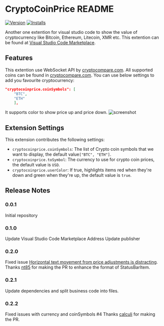 # CryptoCoinPrice README

[![Version](https://vsmarketplacebadge.apphb.com/version/ilovelll.cryptocoinprice.svg)](https://marketplace.visualstudio.com/items?itemName=ilovelll.cryptocoinprice) 
[![Installs](https://vsmarketplacebadge.apphb.com/installs/ilovelll.cryptocoinprice.svg)](https://marketplace.visualstudio.com/items?itemName=ilovelll.cryptocoinprice) 

Another one extention for visual studio code to show the value of cryptocurrency like Bitcoin, Ethereum, Litecoin, XMR etc.
This extention can be found at [Visual Studio Code Marketplace](https://marketplace.visualstudio.com/items?itemName=ilovelll.cryptocoinprice).
## Features

This extention use WebSocket API by [cryptocompare.com](https://www.cryptocompare.com/api/#introduction). All supported coins can be found in [cryptocompare.com](https://www.cryptocompare.com/api/#introduction).
You can use below settings to add you favourite cryptocurrency:
```json
"cryptocoinprice.coinSymbols": [
    "BTC",
    "ETH"
    ],
```
It supports color to show price up and price down.
![screenshot](https://raw.githubusercontent.com/ilovelll/cryptocoinprice/master/assets/screenshot.png)

## Extension Settings

This extension contributes the following settings:

* `cryptocoinprice.coinSymbols`: The list of Crypto coin symbols that we want to display, the default value`["BTC", "ETH"]`.
* `cryptocoinprice.toSymbol`: The currency to use for crypto coin prices, the default value is `USD`.
* `cryptocoinprice.userColor`: If true, highlights items red when they're down and green when they're up, the default value is `true`.


## Release Notes


### 0.0.1

Initial repository

### 0.1.0

Update Visual Studio Code Marketplace Address
Update publisher

### 0.2.0

Fixed issue [Horizontal text movement from price adjustments is distracting](https://github.com/ilovelll/cryptocoinprice/issues/1).
Thanks [nt85](https://github.com/nt85) for making the PR to enhance the format of StatusBarItem.

### 0.2.1

Update dependencies and split business code into files.

### 0.2.2

Fixed issues with currency and coinSymbols #4
Thanks [calculi](https://github.com/calculi) for making the PR.